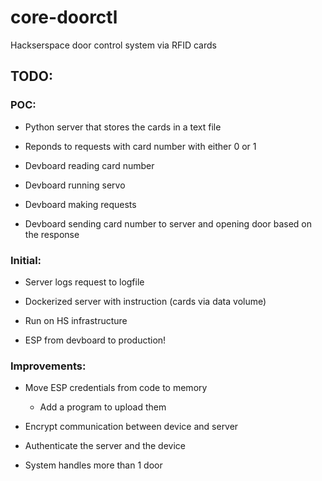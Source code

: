 # core-doorctl
Hackserspace door control system via RFID cards

## TODO:

### POC:

- Python server that stores the cards in a text file
- Reponds to requests with card number with either 0 or 1

- Devboard reading card number
- Devboard running servo
- Devboard making requests
- Devboard sending card number to server and opening door based on the response

### Initial:

- Server logs request to logfile
- Dockerized server with instruction (cards via data volume)
- Run on HS infrastructure

- ESP from devboard to production!

### Improvements:

- Move ESP credentials from code to memory
    - Add a program to upload them

- Encrypt communication between device and server
- Authenticate the server and the device
- System handles more than 1 door

